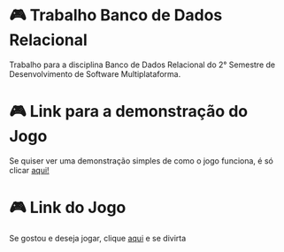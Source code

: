 # 🎮 Trabalho Banco de Dados Relacional

Trabalho para a disciplina Banco de Dados Relacional do 2° Semestre de Desenvolvimento de Software Multiplataforma.

# 🎮 Link para a demonstração do Jogo

Se quiser ver uma demonstração simples de como o jogo funciona, é só clicar [aqui!](https://youtu.be/5nFYwIwdloI)

# 🎮 Link do Jogo

Se gostou e deseja jogar, clique [aqui](https://patogame.netlify.app/) e se divirta



